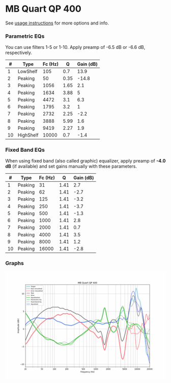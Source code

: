# MB Quart QP 400
See [usage instructions](https://github.com/jaakkopasanen/AutoEq#usage) for more options and info.

### Parametric EQs
You can use filters 1-5 or 1-10. Apply preamp of -6.5 dB or -6.6 dB, respectively.

|   # | Type      |   Fc (Hz) |    Q |   Gain (dB) |
|-----|-----------|-----------|------|-------------|
|   1 | LowShelf  |       105 | 0.7  |        13.9 |
|   2 | Peaking   |        50 | 0.35 |       -14.8 |
|   3 | Peaking   |      1056 | 1.65 |         2.1 |
|   4 | Peaking   |      1634 | 3.88 |         5   |
|   5 | Peaking   |      4472 | 3.1  |         6.3 |
|   6 | Peaking   |      1795 | 3.2  |         1   |
|   7 | Peaking   |      2732 | 2.25 |        -2.2 |
|   8 | Peaking   |      3888 | 5.99 |         1.6 |
|   9 | Peaking   |      9419 | 2.27 |         1.9 |
|  10 | HighShelf |     10000 | 0.7  |        -1.4 |

### Fixed Band EQs
When using fixed band (also called graphic) equalizer, apply preamp of **-4.0 dB** (if available) and set gains manually with these parameters.

|   # | Type    |   Fc (Hz) |    Q |   Gain (dB) |
|-----|---------|-----------|------|-------------|
|   1 | Peaking |        31 | 1.41 |         2.7 |
|   2 | Peaking |        62 | 1.41 |        -2.7 |
|   3 | Peaking |       125 | 1.41 |        -3.2 |
|   4 | Peaking |       250 | 1.41 |        -3.7 |
|   5 | Peaking |       500 | 1.41 |        -1.3 |
|   6 | Peaking |      1000 | 1.41 |         2.8 |
|   7 | Peaking |      2000 | 1.41 |         0.7 |
|   8 | Peaking |      4000 | 1.41 |         3.5 |
|   9 | Peaking |      8000 | 1.41 |         1.2 |
|  10 | Peaking |     16000 | 1.41 |        -2.8 |

### Graphs
![](./MB%20Quart%20QP%20400.png)
